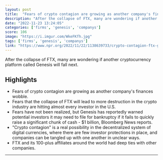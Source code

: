 ```yaml
---
layout: post
title:  "Fears of crypto contagion are growing as another company's finances wobble"
description: "After the collapse of FTX, many are wondering if another cryptocurrency platform called Genesis will fall next."
date: "2022-11-23 13:24:05"
categories: ['firms', 'genesis', 'companys']
score: 106
image: "https://i.imgur.com/WkeFKfh.jpg"
tags: ['firms', 'genesis', 'companys']
link: "https://www.npr.org/2022/11/22/1138639733/crypto-contagion-ftx-genesis-blockfi"
---
```


After the collapse of FTX, many are wondering if another cryptocurrency platform called Genesis will fall next.

## Highlights

- Fears of crypto contagion are growing as another company's finances wobble.
- Fears that the collapse of FTX will lead to more destruction in the crypto industry are hitting almost every investor in the U.S.
- Fears have not been realized, but Genesis has reportedly warned potential investors it may need to file for bankruptcy if it fails to quickly raise a significant chunk of cash - $1 billion, Bloomberg News reports.
- "Crypto contagion" is a real possibility in the decentralized system of digital currencies, where there are few investor protections in place, and companies can be tangled up with one another in unclear ways.
- FTX and its 100-plus affiliates around the world had deep ties with other companies.

---
